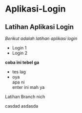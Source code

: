 
Aplikasi-Login
==
Latihan Aplikasi Login
--
*Berikut adalah latihan aplikasi login*
- Login 1
- Login 2

**coba ini tebel ga**
+ tes lag
+ oya
<br> apa ni <br> enter ini mah ya

Latihan Branch nich
  
casdad
asdasda
